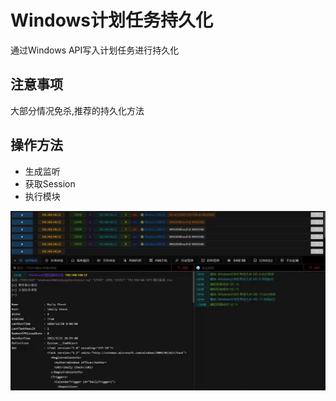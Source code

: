 # Windows计划任务持久化


通过Windows API写入计划任务进行持久化

## 注意事项
大部分情况免杀,推荐的持久化方法

## 操作方法
+ 生成监听
+ 获取Session
+ 执行模块

![](img\Persistence_ScheduledTask_Windows\1.webp)



